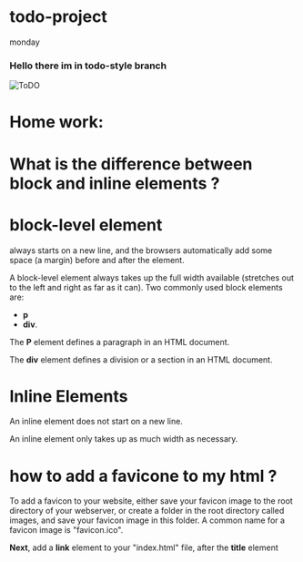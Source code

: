 # todo-project
monday
### Hello there im in todo-style branch
![ToDO]( https://i.postimg.cc/3wQ537hC/untitled.png)

# Home work:

 # What is the difference between block and inline elements ?
  # block-level element
   always starts on a new line, and the browsers automatically add some space (a margin) before and after the element.

A block-level element always takes up the full width available (stretches out to the left and right as far as it can).
Two commonly used block elements are:
* **p**
* **div**.

The **P** element defines a paragraph in an HTML document.

The  **div** element defines a division or a section in an HTML document.
   

 # **Inline Elements**  

An inline element does not start on a new line.

An inline element only takes up as much width as necessary.


# **how to add a favicone to my html ?**
To add a favicon to your website, either save your favicon image to the root directory of your webserver, or create a folder in the root directory called images, and save your favicon image in this folder. A common name for a favicon image is "favicon.ico".

**Next**, add a **link** element to your "index.html" file, after the **title** element